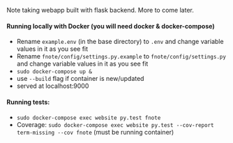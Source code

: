 Note taking webapp built with flask backend.
More to come later.


#### Running locally with Docker (you will need docker & docker-compose)
* Rename `example.env` (in the base directory) to `.env` and change variable values in it as you see fit
* Rename `fnote/config/settings.py.example` to `fnote/config/settings.py` and change variable values in it as you see fit
* `sudo docker-compose up &`
* use `--build` flag if container is new/updated
* served at localhost:9000

#### Running tests:
* `sudo docker-compose exec website py.test fnote`
* Coverage: `sudo docker-compose exec website py.test --cov-report term-missing --cov fnote` (must be running container)
